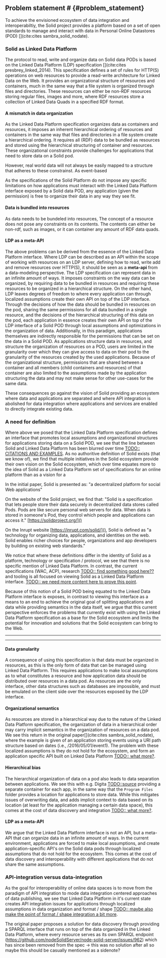 ## Problem statement # {#problem_statement}
To achieve the envisioned ecosystem of data integration and interoperabiltiy, the Solid project provides a platform based on a set of open standards to manage and interact with data in Personal Online Datastores (POD) [](cite:cites sambra_solid_nodate).

### Solid as Linked Data Platform

The protocol to read, write and organize data on Solid data PODs is based on the Linked Data Platform (LDP) specification [](cite:cites presbrey_linked_2014). 
This specification defines a set of rules for HTTP(S) operations on web resources to provide a read-write architecture for Linked Data on the Web. It provides an organizational structure of resources and containers, much in the same way that a file system is organized through files and directories. These resources can either be non-RDF resources storing regular files, images and more, where RDF resources store a collection of Linked Data Quads in a specified RDF format.

#### A mismatch in data organization
As the Linked Data Platform specification organizes data as containers and resources, it imposes an inherent hierarchical ordering of resources and containers in the same way that files and directories in a file system create a hierarchical ordering.
It requires all (RDF) data to be bundled as resources and stored using the hierarchical structuring of container and resources. 
These organizational constraints provide challenges for applications that need to store data on a Solid pod.


However, real world data will not always be easily mapped to a structure that adheres to these constrainst.
As event-based 

As the specifications of the Solid Platform do not impose any specific limitations on how applications must interact with the Linked Data Platform interface exposed by a Solid data POD, any application (given the permission) is free to organize their data in any way they see fit.


#### Data is bundled into resources
As data needs to be bundeled into resources, 
The concept of a resource does not pose any constraints on its contents. The contents can either be non-rdf, such as images, or it can container any amount of RDF data quads. 



#### LDP as a meta-API
The above problems can be derived from the essence of the Linked Data Platform interface. Where LDP can be described as an API within the scope of working with resources on an LDP server, defining how to read, write add and remove resources over HTTP(S), it should be seen as a **meta-api** from a data-modeling perspective.
The LDP specification can represent data in an infinite amount of ways.
It imposes constraints on the way data can be organized, by requiring data to be bundled in resources and requiring these resources to be organized in a hierarchical structure.
On the other hand, LDP leaves degrees of freedom to where every application can through localized assumptions create their own API on top of the LDP interface.
Through the decisions of how the data should be bundled in resources on the pod, sharing the same permissions for all data bundled in a single resource, and the decisions of the hierarchical structuring of this data on the pod, each application in essence creates their own API on top of the LDP interface of a Solid POD through local assumptions and optimizations in the organization of data.
Additionally, in this paradigm, applications themselves are indirectly responsible for the permissions that can be set on the data in a Solid POD. As applications structure data in resources, and structure the organization of resources on a POD, users are limited in the granularity over which they can give access to data on their pod to the granularity of the resources created by the used applications. Because of the organizational structure, permissions that are shared between a container and all members (child containers and resources) of that container are also limited to the assumptions made by the application structuring the data and may not make sense for other use-cases for the same data.

These consequences go against the vision of Solid providing an ecosystem where data and applications are separated and where API integration is abolished for data integration where applications and services are enabled to directly integrate existing data.

<!-- 
It puts constraints on the data - resource granularity, hierarchical structuring, but also leaves degrees of freedom used to create additional semantics not captured in the data.
This freedom is used to create API's in the data through local assumptions creating semantics that may not be captured 
However, if we look at the implementation these definitions differ We notice a lack of proper definition for Solid, nor a guideline for used terminology (protocol, platform, ecosystem, ...).in the data itself.
Little support for interoperability in its base form.

#### Resources are organized in a hierarchical structure using containers.
This hierarchical structure 


#### Resources do not impose any structure on data



In this bundling of data in resources and organizing these resources in a hierarchical structure, we see a mismatch with how 

In this bundling of data in resources

In this hierarchical structuring of data, we see a mismatch with the structuring of real-world data.
As applications 
As data must be collected in resources and placed in a hiera
 -->

### A need for definition
Where above we posed that the Linked Data Platform specification defines an interface that promotes local assumptions and organizational structures for applications storing data on a Solid POD, we see that the line between Solid and Linked Data Platform has been blurred over time [TODO:: CITATIONS AND EXAMPLES](). 
As no authoritive definition of Solid exists (that we know of), we find that multiple initiatives in the Solid ecosystem provide their own vision on the Solid ecosystem, which over time equates more to the idea of Solid as a Linked Data Platform  set of specifications for an online platform than as a vision for a

In the initial paper, Solid is presented as: "a decentralized platform for social Web applications" 
  
On the website of the Solid project, we find that: "Solid is a specification that lets people store their data securely in decentralized data stores called Pods. Pods are like secure personal web servers for data. When data is stored in someone's Pod, they control which people and applications can access it." [https://solidproject.org/]()

On the Inrupt website [https://inrupt.com/solid/](), Solid is defined as "a technology for organizing data, applications, and identities on the web. Solid enables richer choices for people, organizations and app developers by building on existing web standards."

We notice that where these definitions differ in the identity of Solid as a platform, technology or specification / protocol, we see that there is no specific mention of Linked Data Platform. 
In contrast, the current specifications (WAC, ACP), research [TODO:: find something good here??]() and tooling is all focused on viewing Solid as a Linked Data Platform interface.
[TODO:: we need more content here to prove this point]().

Because of this notion of a Solid POD being equated to the Linked Data Platform interface is exposes, in contrast to viewing this interface as a means to an end to achieve the original goal of splitting applications and data while providing semantics in the data itself, we argue that this current perspective enforces the problems that currently exist with using the Linked Data Platform specification as a base for the Solid ecosystem and limits the potential for innovation and solutions that the Solid ecosystem can bring to the Web.


-----------------

<!-- ### Solid as a Linked Data Platform interface

LDP as a meta-API where applications are able to model their data needs.
It puts constraints on the data - resource granularity, hierarchical structuring, but also leaves degrees of freedom used to create additional semantics not captured in the data.
This freedom is used to create API's in the data through local assumptions creating semantics that may not be captured 
However, if we look at the implementation these definitions differ We notice a lack of proper definition for Solid, nor a guideline for used terminology (protocol, platform, ecosystem, ...).in the data itself.
Little support for interoperability in its base form.

#### A mismatch between data organization and the real world
is often caused by the Linked Data Platform interface being restrictive in the way data can be organized over the interface.
The Linked Data Platform specification organizes data in a hierarchical structure, where real-world data does not always follow a hierarchical structure.



#### Semantics in data organization
in applications and 


#### Localized assumptions and optimizations
made by applications in the structure of data stored on a data pod leads to ...

#### Applications indirectly dictate the permission structure
in their structuring of data on the data pod.
As applications structure data stored on the data pod, 
the resulting data organization on the pod dictates how permissions can be set over this data.
As the data is structured in resources using the hierarchical structuring of the Linked Data Platform interface,
permission granularity over this data is limited to the size of the chosen resources, and not on individual data triples in these resources (in case of RDF resources).
Additionally, interactions with this data is limited to the structuring of these resources, as [TODO:: what more should we put here??]().
 -->







--------------------------------------------

#### Data granularity
A consequence of using this specification is that data must be organized in resources, as this is the only form of data that can be managed using Linked Data Platform. This requires applications to make local assumptions as to what constitutes a resource and how application data should be distributed over resources in a data pod. As resources are the only interface, other data structures such as databases are impossible, and must be emulated on the client side over the resources exposed by the LDP interface.

#### Organizational semantics
As resources are stored in a hierarchical way due to the nature of the Linked Data Platform specification, the organization of data in a hierarchical order may carry implicit semantics in the organization of resources on a data pod. We see this return in the original paper[](cite:cites sambra_solid_nodate), where the example is given of an application storing events using a URI path structure based on dates (i.e., /2016/05/01/event1). The problem with these localized assumptions is they do not hold for the ecosystem, and form an application specific API built on Linked Data Platform [TODO:: what more?]().

#### Hierarchical bias
The hierarchical organization of data on a pod also leads to data separation between applications. We see this with e.g. Digita [TODO::source]() providing a separate container for each app, in the same way that the `Program Files` folder provides a location for applications to store data. While this mitigates issues of overwriting data, and adds implicit context to data based on its location (at least for the application managing a certain data space), this comes at the cost of data discovery and integration [TODO:: what more?]().

#### LDP as a meta-API
We argue that the Linked Data Platform interface is not an API, but a meta-API that can organize data in an infinite amount of ways. In the current environment, applications are forced to make local assumptions, and create application-specific API's on the Solid data pods through localized assumptions that do not hold for the ecosystem. This comes at the cost of data discovery and interoperability with different applications that do not share the same assumptions.

### API-integration versus data-integration

As the goal for interoperability of online data spaces is to move from the paradigm of API integration to mode data integration centered approaches of data publishing, we see that Linked Data Platform in it's current state creates API integration issues for applications through localized assumptions in data organization and format / shape [TODO:: maybe also make the point of format / shape integration a bit more]().



The original paper proposes a solution for data discovery through providing a SPARQL interface that runs on top of the data organized in the Linked Data Platform, where every resource serves as its own SPARQL endpoint (https://github.com/nodeSolidServer/node-solid-server/issues/962) which has since been removed from the spec -> this was no solution after all so maybe this should be casually mentioned as a sidenote?



<!-- 

As a consequence of these decisions, using the Linked Data Platform interface, reading this contact data requires the knowledge of where the data is stored, and the formatting in which the data is stored to work with the data.

As a consequence of using LDP for the organization of resources on a data pod, the main discovery mechanism over this interface is link traversal through the LDP interface.
This is however a limited approach, as in case an agent tries to retrieve information stored in a public resource at at `&lt;pod_uri&gt;/private/public`, where the parent container `&lt;pod_uri&gt;/private/` is set to be private, the resource cannot be discovered unless the exact URI can be discovered through another means.

In their "extensions to LDP" part of the paper, they propose the "PUT" extension to LDP, with the example of a calendar application
that uses a URI path structure based on dates (i.e., /2016/05/01/event1). A PUT request is to create a new resource called event1,
as well as the missing month (i.e., 05) and day (i.e., 01) containers under /2016.
Here we see again the reliance on the LDP bias (using the slash semantics as semantic information over the stored data instead of explicitly tagging the data with the information), that leads to assumptions being required to discover the data.

The complex data retrieval proposed through SPARQL mentions that optionally a SPARQL endpoint can be provided on a data pod, enabling more complex data queries from a pod, where rdf-resources and metadata for non-rdf resources can be exposed over the interface.
This is to address shortcomings in the LDP interface of not being able to express complex data retrieval operations such as filtering and aggregation. Also proposed here is that pod servers may be responsible for evaluating queries spanning multiple pods by forwarding requests for additional data to other pod servers.

In their related work, it states:
Solid has a strong focus on decoupling data from
applications and in addition ensuring that applications have a simple, generic
and well defined way to access the data stored in the users’ pods.




In Section 5, the paper presents the POD Management system. It defines that pods use LDP to organize data in containers that group resources with every resource and container having their own URI. A pod server should support 
- LDP
- patching (N3-patch, former SPARQL update)
- access control lists (ACL), potentially to be updated to access control policies (ACP).
- live updates
- optionally SPARQL

They advise storage mechanisms for RDF data to use triple stores to facilitate querying.

From all this information, we infer that their approach is focused on data discovery and querying happening mainly over a SPARQL interface that has a full index of all data that is available to the agent querying over the pod and can fulfill these requirements on the server side.



### LDP as an API
Additionally, we also argue that LDP is not an API: it’s a meta-API. 
There are still an infinite amount of ways to expose knowledge over LDP. 
We notice existing work and apps get this wrong[TODO::cite]().


Because of this, we see that the promise of Solid moving the equation from API-integration to data-integration does not hold.
As LDP cannot be viewed as a simple API, the problem of integrating different API's to access data from different sources 
has been translated into requiring knowledge of different writing / storage methods to access data stored on different pods by different applications,
leading to a different kind of API integration, without providing the data-integration that was promised. -->

<!-- 


------------------------------------------------------------------




A disconnect exists between the practical notion of a Pod and the protocol that provides access to its data, creating confusion as to what exactly a Pod is and how it relates to the technical specifications.

- LDP creates biases in the stored data?
- data integration issues w LDP?


- spec updates evolved the understanding of Solid pods
- the technical specifications put limits on the way data can be interacted with
- to attain the goal of replacing the API integration with data integration, have to work around the limitations of LDP or build alternative interfaces on top.




The current state of LDP makes us think of pods as collections of Linked Data Documents

We see a fundamental mismatch with usage.
We see different apps making local assumptions and optimizations that do not hold for the ecosystem and essentially because of ACL reasons

LDP creates a BIAS in the stored data? e.g. data has to be grouped at a certain location in a resource?
Also the notion that LDP is not an API. It’s a meta-API; there are still infinity ways to expose knowledge through LDP. So existing work and apps get this wrong.

-> The promise of data integration instead of API integration is not satisfied? - This was a point we came up with, however this can be (kinda) solved in the tooling used so ?
-> ...

The Mansouroriginal Solid paper already alluded to shortcomings of the LDP interface (globbing, a separate SPARQL interface for RDF data / metadata)
-> And we will make the argument / take the position that it is more fundamental, that LDP is the problem/limitation rather than the solution. We reframe by seeing one LDP API (there are multiple!) as a possible view on the Pod, which fundamentally is a KG. 

-->
